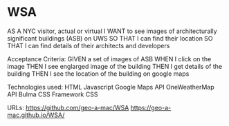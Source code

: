 # WSA
AS A NYC visitor, actual or virtual
I WANT to see images of architecturally significant buildings (ASB) on UWS
SO THAT I can find their location
SO THAT I can find details of their architects and developers

Acceptance Criteria:
GIVEN a set of images of ASB
WHEN I click on the image
THEN I see englarged image of the building
THEN I get details of the building
THEN I see the location of the building on google maps

Technologies used:
HTML
Javascript
Google Maps API
OneWeatherMap API
Bulma CSS Framework
CSS

URLs:
https://github.com/geo-a-mac/WSA
https://geo-a-mac.github.io/WSA/
